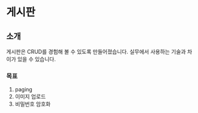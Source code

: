 # 게시판
## 소개
게시판은 CRUD를 경험해 볼 수 있도록 만들어졌습니다.
실무에서 사용하는 기술과 차이가 있을 수 있습니다.
### 목표
1. paging
2. 이미지 업로드
3. 비밀번호 암호화
